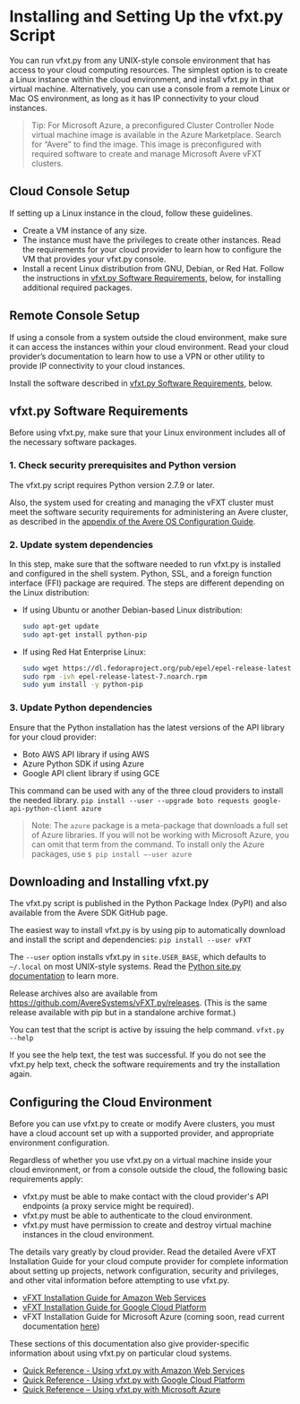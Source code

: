 
# Installing and Setting Up the vfxt.py Script

You can run vfxt.py from any UNIX-style console environment that has access to your cloud computing resources. The simplest option is to create a Linux instance within the cloud environment, and install vfxt.py in that virtual machine. Alternatively, you can use a console from a remote Linux or Mac OS environment, as long as it has IP connectivity to your cloud instances. 

> Tip: For Microsoft Azure, a preconfigured Cluster Controller Node virtual machine image is available in the Azure Marketplace. Search for “Avere” to find the image. This image is preconfigured with required software to create and manage Microsoft Avere vFXT clusters.  

## Cloud Console Setup

If setting up a Linux instance in the cloud, follow these guidelines. 

* Create a VM instance of any size.
* The instance must have the privileges to create other instances. Read the requirements for your cloud provider to learn how to configure the VM that provides your vfxt.py console. 
* Install a recent Linux distribution from GNU, Debian, or Red Hat. Follow the instructions in [vfxt.py Software Requirements](#vfxt.py-software-requirements), below, for installing additional required packages. 

## Remote Console Setup 

If using a console from a system outside the cloud environment, make sure it can access the instances within your cloud environment. Read your cloud provider’s documentation to learn how to use a VPN or other utility to provide IP connectivity to your cloud instances. 

Install the software described in [vfxt.py Software Requirements](#vfxt.py-software-requirements), below. 

## vfxt.py Software Requirements

Before using vfxt.py, make sure that your Linux environment includes all of the necessary software packages. 

### 1. Check security prerequisites and Python version

The vfxt.py script requires Python version 2.7.9 or later. 

Also, the system used for creating and managing the vFXT cluster must meet the software security requirements for administering an Avere cluster, as described in the [appendix of the Avere OS Configuration Guide](<http://library.averesystems.com/ops_guide/4_7/security_prereqs.html>).

### 2. Update system dependencies 

In this step, make sure that the software needed to run vfxt.py is installed and configured in the shell system. Python, SSL, and a foreign function interface (FFI) package are required. The steps are different depending on the Linux distribution:

* If using Ubuntu or another Debian-based Linux distribution:

  ```bash
  sudo apt-get update 
  sudo apt-get install python-pip
  ```

* If using Red Hat Enterprise Linux: 

  ```bash
  sudo wget https://dl.fedoraproject.org/pub/epel/epel-release-latest-7.noarch.rpm
  sudo rpm -ivh epel-release-latest-7.noarch.rpm
  sudo yum install -y python-pip
  ```

### 3. Update Python dependencies

Ensure that the Python installation has the latest versions of the API library for your cloud provider: 

* Boto AWS API library if using AWS 
* Azure Python SDK if using Azure
* Google API client library if using GCE

This command can be used with any of the three cloud providers to install the needed library. 
`pip install --user --upgrade boto requests google-api-python-client azure`

> Note: The `azure` package is a meta-package that downloads a full set of Azure libraries. If you will not be working with Microsoft Azure, you can omit that term from the command. To install only the Azure packages, use `$ pip install –-user azure`


## Downloading and Installing vfxt.py

The vfxt.py script is published in the Python Package Index (PyPI) and also available from the Avere SDK GitHub page. 

The easiest way to install vfxt.py is by using pip to automatically download and install the script and dependencies:
`pip install --user vFXT`

The `--user` option installs vfxt.py in `site.USER_BASE`, which defaults to `~/.local` on most UNIX-style systems. Read the [Python site.py documentation](<https://docs.python.org/2/library/site.html#site.USER_BASE>) to learn more.  

Release archives also are available from <https://github.com/AvereSystems/vFXT.py/releases>. (This is the same release available with pip but in a standalone archive format.)

You can test that the script is active by issuing the help command.
`vfxt.py --help`

If you see the help text, the test was successful. If you do not see the vfxt.py help text, check the software requirements and try the installation again. 

## Configuring the Cloud Environment 

Before you can use vfxt.py to create or modify Avere clusters, you must have a cloud account set up with a supported provider, and appropriate environment configuration. 

Regardless of whether you use vfxt.py on a virtual machine inside your cloud environment, or from a console outside the cloud, the following basic requirements apply: 

* vfxt.py must be able to make contact with the cloud provider's API endpoints (a proxy service might be required). 
* vfxt.py must be able to authenticate to the cloud environment. 
* vfxt.py must have permission to create and destroy virtual machine instances in the cloud environment. 

The details vary greatly by cloud provider. Read the detailed Avere vFXT Installation Guide for your cloud compute provider for complete information about setting up projects, network configuration, security and privileges, and other vital information before attempting to use vfxt.py. 

* [vFXT Installation Guide for Amazon Web Services](<http://library.averesystems.com/#vfxt>)
* [vFXT Installation Guide for Google Cloud Platform](<http://library.averesystems.com/#vfxt>)
* vFXT Installation Guide for Microsoft Azure (coming soon, read current documentation [here](<https://github.com/Azure/Avere/blob/master/README.md>))

These sections of this documentation also give provider-specific information about using vfxt.py on particular cloud systems. 
* [Quick Reference - Using vfxt.py with Amazon Web Services](aws_reference.md)
* [Quick Reference - Using vfxt.py with Google Cloud Platform](gce_reference.md) 
* [Quick Reference – Using vfxt.py with Microsoft Azure](azure_reference.md)

 
